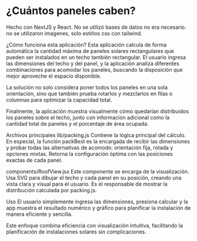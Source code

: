 # ¿Cuántos paneles caben?
Hecho con NextJS y React.
No se utilizó bases de datos no era necesario.
no se utilizaron imagenes, solo estiños css con tailwind.

¿Cómo funciona esta aplicación?
Esta aplicación calcula de forma automática la cantidad máxima de paneles solares rectangulares que pueden ser instalados en un techo también rectangular. El usuario ingresa las dimensiones del techo y del panel, y la aplicación analiza diferentes combinaciones para acomodar los paneles, buscando la disposición que mejor aproveche el espacio disponible.

La solución no solo considera poner todos los paneles en una sola orientación, sino que también prueba rotarlos y mezclarlos en filas o columnas para optimizar la capacidad total.

Finalmente, la aplicación muestra visualmente cómo quedarían distribuidos los paneles sobre el techo, junto con información adicional como la cantidad total de paneles y el porcentaje de área ocupada.

Archivos principales
lib/packing.js
Contiene la lógica principal del cálculo. En especial, la función packBest es la encargada de recibir las dimensiones y probar todas las alternativas de acomodo: orientación fija, rotada y opciones mixtas. Retorna la configuración óptima con las posiciones exactas de cada panel.

components/RoofView.jsx
Este componente se encarga de la visualización. Usa SVG para dibujar el techo y cada panel en su posición, creando una vista clara y visual para el usuario. Es el responsable de mostrar la distribución calculada por packing.js.

Uso
El usuario simplemente ingresa las dimensiones, presiona calcular y la app muestra el resultado numérico y gráfico para planificar la instalación de manera eficiente y sencilla.

Este enfoque combina eficiencia con visualización intuitiva, facilitando la planificación de instalaciones solares sin complicaciones.
